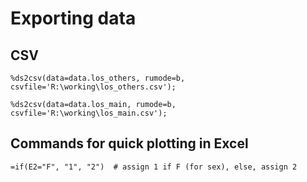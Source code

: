 

# Exporting data

## CSV

```
%ds2csv(data=data.los_others, rumode=b, csvfile='R:\working\los_others.csv');

%ds2csv(data=data.los_main, rumode=b, csvfile='R:\working\los_main.csv');
```


## Commands for quick plotting in Excel


```
=if(E2="F", "1", "2")  # assign 1 if F (for sex), else, assign 2
```
